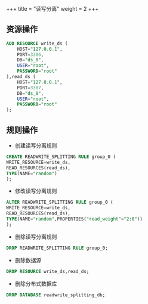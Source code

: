 +++
title = "读写分离"
weight = 2
+++

## 资源操作

```sql
ADD RESOURCE write_ds (
    HOST="127.0.0.1",
    PORT=3306,
    DB="ds_0",
    USER="root",
    PASSWORD="root"
),read_ds (
    HOST="127.0.0.1",
    PORT=3307,
    DB="ds_0",
    USER="root",
    PASSWORD="root"
);
```

## 规则操作

- 创建读写分离规则

```sql
CREATE READWRITE_SPLITTING RULE group_0 (
WRITE_RESOURCE=write_ds,
READ_RESOURCES(read_ds),
TYPE(NAME="random")
);
```

- 修改读写分离规则

```sql
ALTER READWRITE_SPLITTING RULE group_0 (
WRITE_RESOURCE=write_ds,
READ_RESOURCES(read_ds),
TYPE(NAME="random",PROPERTIES("read_weight"="2:0"))
);
```

- 删除读写分离规则

```sql
DROP READWRITE_SPLITTING RULE group_0;
```

- 删除数据源

```sql
DROP RESOURCE write_ds,read_ds;
```

- 删除分布式数据库

```sql
DROP DATABASE readwrite_splitting_db;
```
